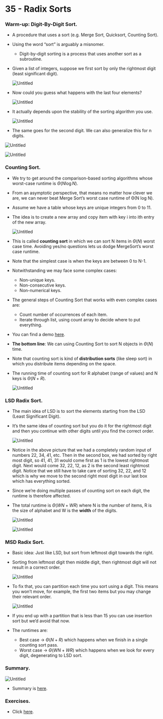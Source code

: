 # 35 - Radix Sorts

### Warm-up: Digit-By-Digit Sort.

- A procedure that uses a sort (e.g. Merge Sort, Quicksort, Counting Sort).
- Using the word “sort” is arguably a misnomer.
    - Digit-by-digit sorting is a process that uses another sort as a subroutine.
- Given a list of integers, suppose we first sort by only the rightmost digit (least significant digit).
    
    ![Untitled](35%20-%20Radix%20Sorts%20f6ebf8cb7da54cc6b4fe432241fc5a04/Untitled.png)
    
- Now could you guess what happens with the last four elements?
    
    ![Untitled](35%20-%20Radix%20Sorts%20f6ebf8cb7da54cc6b4fe432241fc5a04/Untitled%201.png)
    
- It actually depends upon the stability of the sorting algorithm you use.
    
    ![Untitled](35%20-%20Radix%20Sorts%20f6ebf8cb7da54cc6b4fe432241fc5a04/Untitled%202.png)
    
- The same goes for the second digit. We can also generalize this for n digits.

![Untitled](35%20-%20Radix%20Sorts%20f6ebf8cb7da54cc6b4fe432241fc5a04/Untitled%203.png)

![Untitled](35%20-%20Radix%20Sorts%20f6ebf8cb7da54cc6b4fe432241fc5a04/Untitled%204.png)

### Counting Sort.

- We try to get around the comparison-based sorting algorithms whose worst-case runtime is $\Theta(N\log{N})$.
- From an asymptotic perspective, that means no matter how clever we are, we can never beat Merge Sort’s worst case runtime of Θ(N log N).
- Assume we have a table whose keys are unique integers from 0 to 11.
- The idea is to create a new array and copy item with key i into ith entry of the new array.
    
    ![Untitled](35%20-%20Radix%20Sorts%20f6ebf8cb7da54cc6b4fe432241fc5a04/Untitled%205.png)
    
- This is called **counting sort** in which we can sort N items in $\Theta(N)$ worst case time. Avoiding yes/no questions lets us dodge MergeSort’s worst case runtime.
- Note that the simplest case is when the keys are between 0 to N-1.
- Notwithstanding we may face some complex cases:
    - Non-unique keys.
    - Non-consecutive keys.
    - Non-numerical keys.
- The general steps of Counting Sort that works with even complex cases are:
    - Count number of occurrences of each item.
    - Iterate through list, using count array to decide where to put everything.
- You can find a demo [here](https://docs.google.com/presentation/d/1vmVKHRSwb5WN1rHvktplbPGecHChxOwWa7ovRuiLzbA/edit#slide=id.g582f6c5a07_0_0).
- **The bottom line**: We can using Counting Sort to sort N objects in $\Theta(N)$ time.
- Note that counting sort is kind of **distribution sorts** (like sleep sort) in which you distribute items depending on the space.
- The running time of counting sort for R alphabet (range of values) and N keys is $\Theta(N+R).$
    
    ![Untitled](35%20-%20Radix%20Sorts%20f6ebf8cb7da54cc6b4fe432241fc5a04/Untitled%206.png)
    

### LSD Radix Sort.

- The main idea of LSD is to sort the elements starting from the LSD (Least Significant Digit).
- It’s the same idea of counting sort but you do it for the rightmost digit and then you continue with other digits until you find the correct order.
    
    ![Untitled](35%20-%20Radix%20Sorts%20f6ebf8cb7da54cc6b4fe432241fc5a04/Untitled%207.png)
    
- Notice in the above picture that we had a completely random input of numbers 22, 34, 41, etc. Then in the second box, we had sorted by right most digit, so 41, 41, 31 would come first as 1 is the lowest rightmost digit. Next would come 32, 22, 12, as 2 is the second least rightmost digit. Notice that we still have to take care of sorting 32, 22, and 12 which is why we move to the second right most digit in our last box which has everything sorted.
- Since we’re doing multiple passes of counting sort on each digit, the runtime is therefore affected.
- The total runtime is $\Theta(W N+ W R)$ where N is the number of items, R is the  size of alphabet and W is the **********width********** of the digits.
    
    ![Untitled](35%20-%20Radix%20Sorts%20f6ebf8cb7da54cc6b4fe432241fc5a04/Untitled%208.png)
    
    ![Untitled](35%20-%20Radix%20Sorts%20f6ebf8cb7da54cc6b4fe432241fc5a04/Untitled%209.png)
    

### MSD Radix Sort.

- Basic idea: Just like LSD, but sort from leftmost digit towards the right.
- Sorting from leftmost digit then middle digit, then rightmost digit will not result in a correct order.
    
    ![Untitled](35%20-%20Radix%20Sorts%20f6ebf8cb7da54cc6b4fe432241fc5a04/Untitled%2010.png)
    
- To fix that, you can partition each time you sort using a digit. This means you won’t move, for example, the first two items but you may change their relevant order.
    
    ![Untitled](35%20-%20Radix%20Sorts%20f6ebf8cb7da54cc6b4fe432241fc5a04/Untitled%2011.png)
    
- If you end up with a partition that is less than 15 you can use insertion sort but we’d avoid that now.
- The runtimes are:
    - Best case → $\Theta{(N+R)}$ which happens when we finish in a single counting sort pass.
    - Worst case → $\Theta{(WN+WR)}$ which happens when we look for every digit, degenerating to LSD sort.

### Summary.

![Untitled](35%20-%20Radix%20Sorts%20f6ebf8cb7da54cc6b4fe432241fc5a04/Untitled%2012.png)

- Summary is [here](https://cs61b-2.gitbook.io/cs61b-textbook/35.-radix-sorts/35.4-summary).

### Exercises.

- Click [here](https://cs61b-2.gitbook.io/cs61b-textbook/35.-radix-sorts/35.5-exercises).